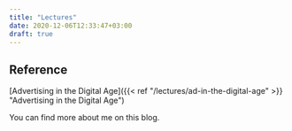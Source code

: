 ```yaml
---
title: "Lectures"
date: 2020-12-06T12:33:47+03:00
draft: true
---
```


## Reference

[Advertising in the Digital Age]({{< ref "/lectures/ad-in-the-digital-age" >}} "Advertising in the Digital Age")

You can find more about me on this blog.